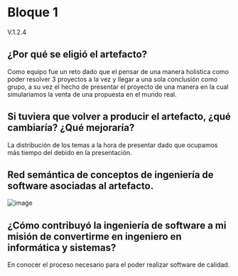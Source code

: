 
# Bloque 1

V.1.2.4

## ¿Por qué se eligió el artefacto?

Como equipo fue un reto dado que el pensar de una manera holistica como poder resolver 3 proyectos a la vez y llegar a una sola conclusión como grupo, a su vez el hecho de presentar el proyecto de una manera en la cual simulariamos la venta de una propuesta en el mundo real.

## Si tuviera que volver a producir el artefacto, ¿qué cambiaría? ¿Qué mejoraría?

La distribución de los temas a la hora de presentar dado que ocupamos más tiempo del debido en la presentación.

## Red semántica de conceptos de ingeniería de software asociadas al artefacto.

![image](https://user-images.githubusercontent.com/36336260/141712606-80ec9af1-67b5-4f10-bbf1-de1b631bbe6d.png)

## ¿Cómo contribuyó la ingeniería de software a mi misión de convertirme en ingeniero en informática y sistemas?

En conocer el proceso necesario para el poder realizar software de calidad.

